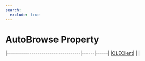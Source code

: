 ```yaml
---
search:
  exclude: true
---
```


<h1 class="heading"><span class="name">AutoBrowse Property</span></h1>

|------------------------------------|------|------|
|[OLEClient](../objects/oleclient.md)|&nbsp;|&nbsp;|
